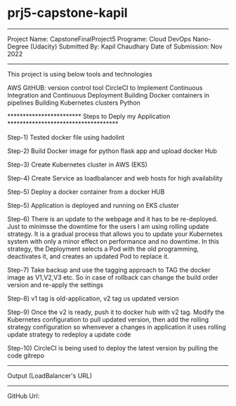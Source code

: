 # prj5-capstone-kapil
*******************************************************************************************
Project Name: CapstoneFinalProject5 
Programe: Cloud DevOps Nano-Degree (Udacity)
Submitted By: Kapil Chaudhary 
Date of Submission: Nov 2022
*******************************************************************************************

This project is using below tools and technologies

AWS
GitHUB: version control tool
CircleCI to Implement Continuous Integration and Continuous Deployment
Building Docker containers in pipelines
Building Kubernetes clusters
Python

************************ Steps to Deply my Application ************************************

Step-1) Tested docker file using hadolint

Step-2) Build Docker image for python flask app and upload docker Hub

Step-3) Create Kubernetes cluster in AWS (EKS)

Step-4) Create Service as loadbalancer and web hosts for high availability

Step-5) Deploy a docker container from a docker HUB

Step-5) Application is deployed and running on EKS cluster

Step-6) There is an update to the webpage and it has to be re-deployed. Just to minimsse the downtime for the users I am using rolling update strategy. It is a gradual process that allows you to update your Kubernetes system with only a minor effect on performance and no downtime. In this strategy, the Deployment selects a Pod with the old programming, deactivates it, and creates an updated Pod to replace it.

Step-7) Take backup and use the tagging approach to TAG the docker image as V1,V2,V3 etc. So in case of rollback can change the build order version and re-apply the settings

Step-8) v1 tag is old-application, v2 tag us updated version

Step-9) Once the v2 is ready, push it to docker hub with v2 tag. Modify the Kubernetes configuration to pull updated version, then add the rolling strategy configuration so whenvever a changes in application it uses rolling update strategy to redeploy a update code

Step-10) CircleCI is being used to deploy the latest version by pulling the code gitrepo

*******************************************************************************************

Output (LoadBalancer's URL) 

*******************************************************************************************

GitHub Url: 
